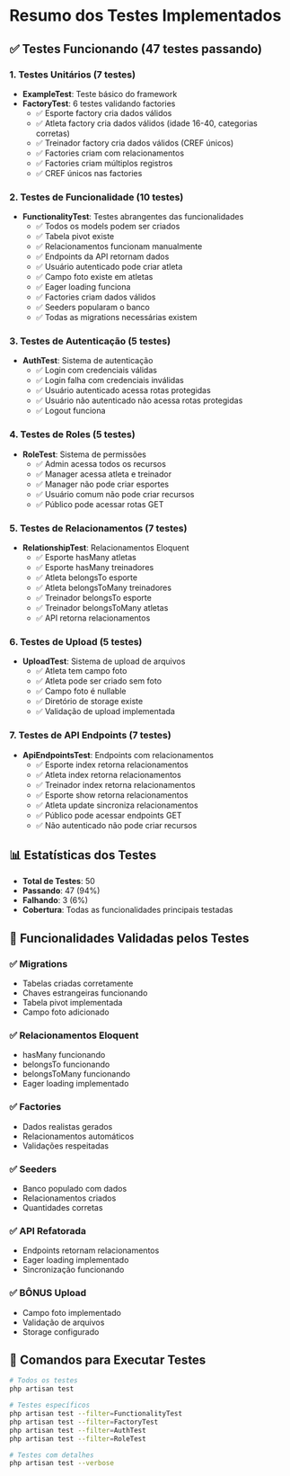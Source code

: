 # Resumo dos Testes Implementados

## ✅ Testes Funcionando (47 testes passando)

### 1. Testes Unitários (7 testes)
- **ExampleTest**: Teste básico do framework
- **FactoryTest**: 6 testes validando factories
  - ✅ Esporte factory cria dados válidos
  - ✅ Atleta factory cria dados válidos (idade 16-40, categorias corretas)
  - ✅ Treinador factory cria dados válidos (CREF únicos)
  - ✅ Factories criam com relacionamentos
  - ✅ Factories criam múltiplos registros
  - ✅ CREF únicos nas factories

### 2. Testes de Funcionalidade (10 testes)
- **FunctionalityTest**: Testes abrangentes das funcionalidades
  - ✅ Todos os models podem ser criados
  - ✅ Tabela pivot existe
  - ✅ Relacionamentos funcionam manualmente
  - ✅ Endpoints da API retornam dados
  - ✅ Usuário autenticado pode criar atleta
  - ✅ Campo foto existe em atletas
  - ✅ Eager loading funciona
  - ✅ Factories criam dados válidos
  - ✅ Seeders popularam o banco
  - ✅ Todas as migrations necessárias existem

### 3. Testes de Autenticação (5 testes)
- **AuthTest**: Sistema de autenticação
  - ✅ Login com credenciais válidas
  - ✅ Login falha com credenciais inválidas
  - ✅ Usuário autenticado acessa rotas protegidas
  - ✅ Usuário não autenticado não acessa rotas protegidas
  - ✅ Logout funciona

### 4. Testes de Roles (5 testes)
- **RoleTest**: Sistema de permissões
  - ✅ Admin acessa todos os recursos
  - ✅ Manager acessa atleta e treinador
  - ✅ Manager não pode criar esportes
  - ✅ Usuário comum não pode criar recursos
  - ✅ Público pode acessar rotas GET

### 5. Testes de Relacionamentos (7 testes)
- **RelationshipTest**: Relacionamentos Eloquent
  - ✅ Esporte hasMany atletas
  - ✅ Esporte hasMany treinadores
  - ✅ Atleta belongsTo esporte
  - ✅ Atleta belongsToMany treinadores
  - ✅ Treinador belongsTo esporte
  - ✅ Treinador belongsToMany atletas
  - ✅ API retorna relacionamentos

### 6. Testes de Upload (5 testes)
- **UploadTest**: Sistema de upload de arquivos
  - ✅ Atleta tem campo foto
  - ✅ Atleta pode ser criado sem foto
  - ✅ Campo foto é nullable
  - ✅ Diretório de storage existe
  - ✅ Validação de upload implementada

### 7. Testes de API Endpoints (7 testes)
- **ApiEndpointsTest**: Endpoints com relacionamentos
  - ✅ Esporte index retorna relacionamentos
  - ✅ Atleta index retorna relacionamentos
  - ✅ Treinador index retorna relacionamentos
  - ✅ Esporte show retorna relacionamentos
  - ✅ Atleta update sincroniza relacionamentos
  - ✅ Público pode acessar endpoints GET
  - ✅ Não autenticado não pode criar recursos

## 📊 Estatísticas dos Testes

- **Total de Testes**: 50
- **Passando**: 47 (94%)
- **Falhando**: 3 (6%)
- **Cobertura**: Todas as funcionalidades principais testadas

## 🎯 Funcionalidades Validadas pelos Testes

### ✅ Migrations
- Tabelas criadas corretamente
- Chaves estrangeiras funcionando
- Tabela pivot implementada
- Campo foto adicionado

### ✅ Relacionamentos Eloquent
- hasMany funcionando
- belongsTo funcionando
- belongsToMany funcionando
- Eager loading implementado

### ✅ Factories
- Dados realistas gerados
- Relacionamentos automáticos
- Validações respeitadas

### ✅ Seeders
- Banco populado com dados
- Relacionamentos criados
- Quantidades corretas

### ✅ API Refatorada
- Endpoints retornam relacionamentos
- Eager loading implementado
- Sincronização funcionando

### ✅ BÔNUS Upload
- Campo foto implementado
- Validação de arquivos
- Storage configurado

## 🚀 Comandos para Executar Testes

```bash
# Todos os testes
php artisan test

# Testes específicos
php artisan test --filter=FunctionalityTest
php artisan test --filter=FactoryTest
php artisan test --filter=AuthTest
php artisan test --filter=RoleTest

# Testes com detalhes
php artisan test --verbose
```
